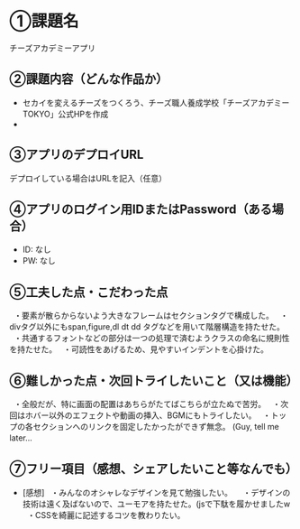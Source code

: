 # ①課題名
チーズアカデミーアプリ

## ②課題内容（どんな作品か）
- セカイを変えるチーズをつくろう、チーズ職人養成学校「チーズアカデミーTOKYO」公式HPを作成
- 

## ③アプリのデプロイURL
デプロイしている場合はURLを記入（任意）

## ④アプリのログイン用IDまたはPassword（ある場合）
- ID: なし
- PW: なし

## ⑤工夫した点・こだわった点
  ・要素が散らからないよう大きなフレームはセクションタグで構成した。
  ・divタグ以外にもspan,figure,dl dt dd タグなどを用いて階層構造を持たせた。
  ・共通するフォントなどの部分は一つの処理で済むようクラスの命名に規則性を持たせた。
  ・可読性をあげるため、見やすいインデントを心掛けた。

## ⑥難しかった点・次回トライしたいこと（又は機能）
  ・全般だが、特に画面の配置はあちらがたてばこちらが立たぬで苦労。
  ・次回はホバー以外のエフェクトや動画の挿入、BGMにもトライしたい。
  ・トップの各セクションへのリンクを固定したかったができず無念。 (Guy, tell me later...
　　


## ⑦フリー項目（感想、シェアしたいこと等なんでも）
- [感想]
  ・みんなのオシャレなデザインを見て勉強したい。　
  ・デザインの技術は遠く及ばないので、ユーモアを持たせた。(jsで下駄を履かせましたw
  ・CSSを綺麗に記述するコツを教わりたい。
